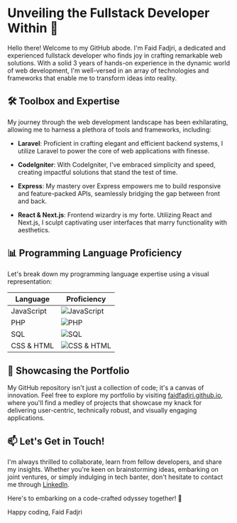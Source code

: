 # Unveiling the Fullstack Developer Within 🚀

Hello there! Welcome to my GitHub abode. I'm Faid Fadjri, a dedicated and experienced fullstack developer who finds joy in crafting remarkable web solutions. With a solid 3 years of hands-on experience in the dynamic world of web development, I'm well-versed in an array of technologies and frameworks that enable me to transform ideas into reality.

## 🛠️ Toolbox and Expertise

My journey through the web development landscape has been exhilarating, allowing me to harness a plethora of tools and frameworks, including:

- **Laravel**: Proficient in crafting elegant and efficient backend systems, I utilize Laravel to power the core of web applications with finesse.

- **CodeIgniter**: With CodeIgniter, I've embraced simplicity and speed, creating impactful solutions that stand the test of time.

- **Express**: My mastery over Express empowers me to build responsive and feature-packed APIs, seamlessly bridging the gap between front and back.

- **React & Next.js**: Frontend wizardry is my forte. Utilizing React and Next.js, I sculpt captivating user interfaces that marry functionality with aesthetics.

## 📊 Programming Language Proficiency

Let's break down my programming language expertise using a visual representation:

| Language | Proficiency |
|----------|-------------|
| JavaScript | ![JavaScript](https://progress-bar.dev/50) |
| PHP | ![PHP](https://progress-bar.dev/30) |
| SQL | ![SQL](https://progress-bar.dev/10) |
| CSS & HTML | ![CSS & HTML](https://progress-bar.dev/10) |

## 🚀 Showcasing the Portfolio

My GitHub repository isn't just a collection of code; it's a canvas of innovation. Feel free to explore my portfolio by visiting [faidfadjri.github.io](faidfadjri.github.io), where you'll find a medley of projects that showcase my knack for delivering user-centric, technically robust, and visually engaging applications.

## 📫 Let's Get in Touch!

I'm always thrilled to collaborate, learn from fellow developers, and share my insights. Whether you're keen on brainstorming ideas, embarking on joint ventures, or simply indulging in tech banter, don't hesitate to contact me through [LinkedIn](https://www.linkedin.com/in/faidfadjri/).

Here's to embarking on a code-crafted odyssey together! 🌌

Happy coding,
Faid Fadjri
